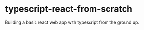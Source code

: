 # typescript-react-from-scratch
Building a basic react web app with typescript from the ground up. 
